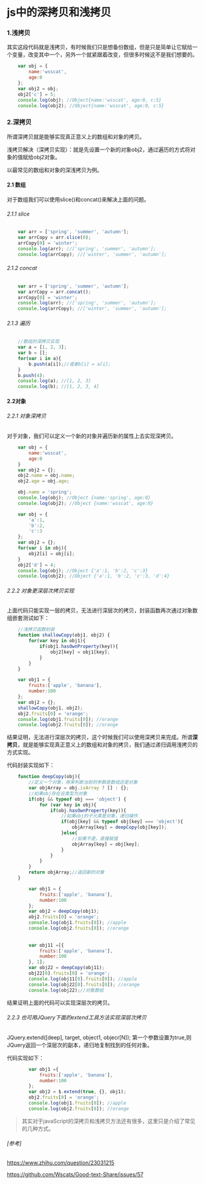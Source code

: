 # js中的深拷贝和浅拷贝

### 1.浅拷贝

其实这段代码就是浅拷贝，有时候我们只是想备份数组，但是只是简单让它赋给一个变量，改变其中一个，另外一个就紧跟着改变，但很多时候这不是我们想要的。

```js
    var obj = {
        name:'wsscat',
        age:0
    };
    var obj2 = obj;
    obj2['c'] = 5;
    console.log(obj); //Object{name:'wsscat', age:0, c:5}
    console.log(obj2); //Object{name:'wsscat', age:0, c:5}
```

### 2.深拷贝

所谓深拷贝就是能够实现真正意义上的数组和对象的拷贝。

浅拷贝解决（深拷贝实现）：就是先设置一个新的对象obj2，通过遍历的方式将对象的值赋给obj2对象。

以最常见的数组和对象的深浅拷贝为例。

#### 2.1 数组

对于数组我们可以使用slice()和concat()来解决上面的问题。

###### 2.1.1 slice
```js
    var arr = ['spring', 'summer', 'autumn'];
    var arrCopy = arr.slice(0);
    arrCopy[0] = 'winter';
    console.log(arr); //['spring', 'summer', 'autumn'];
    console.log(arrCopy); //['winter', 'summer', 'autumn'];
```
###### 2.1.2 concat
```js
    var arr = ['spring', 'summer', 'autumn'];
    var arrCopy = arr.concat();
    arrCopy[0] = 'winter';
    console.log(arr); //['spring', 'summer', 'autumn'];
    console.log(arrCopy); //['winter', 'summer', 'autumn'];
```
###### 2.1.3 遍历
```js
    //数组的深拷贝实现
    var a = [1, 2, 3];
    var b = [];
    for(var i in a){
        b.push(a[i]);//或者b[i] = a[i];
    }
    b.push(4);
    console.log(a); //[1, 2, 3]
    console.log(b); //[1, 2, 3, 4]
```

#### 2.2对象

###### 2.2.1 对象深拷贝

对于对象，我们可以定义一个新的对象并遍历新的属性上去实现深拷贝。
```js
    var obj = {
        name:'wsscat',
        age:0
    }
    var obj2 = {};
    obj2.name = obj.name;
    obj2.age = obj.age;

    obj.name = 'spring';
    console.log(obj); //Object {name:'spring', age:0}
    console.log(obj2); //Object {name:'wsscat', age:0}
```

```js
    var obj = {
        'a':1,
        'b':2,
        'c':3
    };
    var obj2 = {};
    for(var i in obj){
        obj2[i] = obj[i];
    }
    obj2['d'] = 4;
    console.log(obj); //Object {'a':1, 'b':2, 'c':3}
    console.log(obj2); //Object {'a':1, 'b':2, 'c':3, 'd':4}
```

###### 2.2.2 对象更深层次拷贝实现

上面代码只能实现一层的拷贝，无法进行深层次的拷贝，封装函数再次通过对象数组嵌套测试如下：

```js
    //浅拷贝函数封装
    function shallowCopy(obj1, obj2) {
        for(var key in obj1){
            if(obj1.hasOwnProperty(key)){
                obj2[key] = obj1[key];
            }
        }
    }

    var obj1 = {
        fruits:['apple', 'banana'],
        number:100
    };
    var obj2 = {};
    shallowCopy(obj1, obj2);
    obj2.fruits[0] = 'orange';
    console.log(obj1.fruits[0]); //orange
    console.log(obj2.fruits[0]); //orange

```

结果证明，无法进行深层次的拷贝，这个时候我们可以使用深拷贝来完成。所谓**深拷贝**，就是能够实现真正意义上的数组和对象的拷贝，我们通过递归调用浅拷贝的方式实现。

代码封装实现如下：
```js
    function deepCopy(obj){
        //定义一个对象，用来判断当前的参数是数组还是对象
        var objArray = obj.isArray ? [] : {};
        //如果obj存在且类型为对象
        if(obj && typeof obj === 'object') {
            for (var key in obj){
                if(obj.hasOwnProperty(key)){
                    //如果obj的子元素是对象，递归操作
                    if(obj[key] && typeof obj[key] === 'object'){
                        objArray[key] = deepCopy(obj[key]);
                    }else{
                        //如果不是，直接赋值
                        objArray[key] = obj[key];
                    }
                }
            }
        }
        return objArray;//返回新的对象
    }

        var obj1 = {
            fruits:['apple', 'banana'],
            number:100
        };
        var obj2 = deepCopy(obj1);
        obj2.fruits[0] = 'orange';
        console.log(obj1.fruits[0]); //apple
        console.log(obj2.fruits[0]); //orange
        
        
        var obj11 =[{
            fruits:['apple', 'banana'],
            number:100
        }, 1];
        var obj22 = deepCopy(obj11);
        obj22[0].fruits[0] = 'orange';
        console.log(obj11[0].fruits[0]); //apple
        console.log(obj22[0].fruits[0]); //orange
        console.log(obj22);//对象数组
```
结果证明上面的代码可以实现深层次的拷贝。

###### 2.2.3 也可用JQuery下面的extend工具方法实现深层次拷贝

JQuery.extend([deep], target, object1, objecr[N]);
第一个参数设置为true,则JQuery返回一个深层次的副本，递归地复制找到的任何对象。

代码实现如下：

```js
        var obj1 ={
            fruits:['apple', 'banana'],
            number:100
        };
        var obj2 = $.extend(true, {}, obj1);
        obj2.fruits[0] = 'orange';
        console.log(obj1.fruits[0]); //apple
        console.log(obj2.fruits[0]); //orange
```


>其实对于javaScript的深拷贝和浅拷贝方法还有很多，这里只是介绍了常见的几种方式。

###### [参考] 

https://www.zhihu.com/question/23031215

https://github.com/Wscats/Good-text-Share/issues/57
